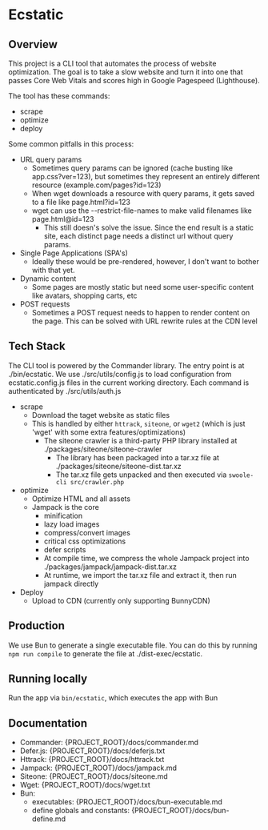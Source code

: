 # Ecstatic

## Overview

This project is a CLI tool that automates the process of website optimization. The goal is to take a slow website and turn it into one that passes Core Web Vitals and scores high in Google Pagespeed (Lighthouse).

The tool has these commands:
- scrape    
- optimize
- deploy

Some common pitfalls in this process:
- URL query params
    - Sometimes query params can be ignored (cache busting like app.css?ver=123), but sometimes they represent an entirely different resource (example.com/pages?id=123)
    - When wget downloads a resource with query params, it gets saved to a file like page.html?id=123
    - wget can use the --restrict-file-names to make valid filenames like page.html@id=123
        - This still doesn's solve the issue. Since the end result is a static site, each distinct page needs a distinct url without query params.
- Single Page Applications (SPA's)
    - Ideally these would be pre-rendered, however, I don't want to bother with that yet.
- Dynamic content
    - Some pages are mostly static but need some user-specific content like avatars, shopping carts, etc
- POST requests
    - Sometimes a POST request needs to happen to render content on the page. This can be solved with URL rewrite rules at the CDN level

## Tech Stack

The CLI tool is powered by the Commander library. The entry point is at ./bin/ecstatic. We use ./src/utils/config.js to load configuration from ecstatic.config.js files in the current working directory. Each command is authenticated by ./src/utils/auth.js

- scrape
    - Download the taget website as static files
    - This is handled by either `httrack`, `siteone`, or `wget2` (which is just 'wget' with some extra features/optimizations)
        - The siteone crawler is a third-party PHP library installed at ./packages/siteone/siteone-crawler
            - The library has been packaged into a tar.xz file at ./packages/siteone/siteone-dist.tar.xz
            - The tar.xz file gets unpacked and then executed via `swoole-cli src/crawler.php`
- optimize
    - Optimize HTML and all assets
    - Jampack is the core
        - minification
        - lazy load images
        - compress/convert images
        - critical css optimizations
        - defer scripts
        - At compile time, we compress the whole Jampack project into ./packages/jampack/jampack-dist.tar.xz
        - At runtime, we import the tar.xz file and extract it, then run jampack directly
- Deploy
    - Upload to CDN (currently only supporting BunnyCDN)

## Production

We use Bun to generate a single executable file. You can do this by running `npm run compile` to generate the file at ./dist-exec/ecstatic.

## Running locally

Run the app via `bin/ecstatic`, which executes the app with Bun

## Documentation

- Commander: {PROJECT_ROOT}/docs/commander.md
- Defer.js: {PROJECT_ROOT}/docs/deferjs.txt
- Httrack: {PROJECT_ROOT}/docs/httrack.txt
- Jampack: {PROJECT_ROOT}/docs/jampack.md
- Siteone: {PROJECT_ROOT}/docs/siteone.md
- Wget: {PROJECT_ROOT}/docs/wget.txt
- Bun:
    - executables: {PROJECT_ROOT}/docs/bun-executable.md
    - define globals and constants: {PROJECT_ROOT}/docs/bun-define.md